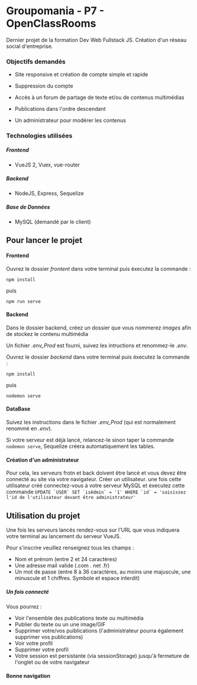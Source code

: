 # Groupomania - P7 - OpenClassRooms

Dernier projet de la formation Dev Web Fullstack JS.
Création d'un réseau social d'entreprise.


### Objectifs demandés

* Site responsive et création de compte simple et rapide

* Suppression du compte

* Accès à un forum de partage de texte et/ou de contenus multimédias

* Publications dans l'ordre descendant

* Un administrateur pour modérer les contenus

### Technologies utilisées

##### Frontend

* VueJS 2, Vuex, vue-router 

##### Backend

* NodeJS, Express, Sequelize

##### Base de Données

* MySQL (demandé par le client)

## Pour lancer le projet

#### Frontend

Ouvrez le dossier *frontent* dans votre terminal puis éxecutez la commande :

`npm install`

puis

`npm run serve`

#### Backend 

Dans le dossier backend, créez un dossier que vous nommerez *images* afin de stockez le contenu multimédia

Un fichier *.env_Prod* est fourni, suivez les intructions et renommez-le *.env*.

Ouvrez le dossier *backend* dans votre terminal puis éxecutez la commande :

`npm install`

puis

`nodemon serve`

#### DataBase

Suivez les instructions dans le fichier *.env_Prod* (qui est normalement renommé en *.env*).

Si votre serveur est déjà lancé, relancez-le sinon taper la commande `nodemon serve`, Sequelize créera automatiquement les tables. 

#### Création d'un administrateur 

Pour cela, les serveurs frotn et back doivent être lancé et vous devez être connecté au site via votre navigateur. Créer un utilisateur. une fois cette utilisateur créé connectez-vous à votre serveur MySQL et éxecutez cette commande ```UPDATE `USER` SET `isAdmin` = '1' WHERE `id` = 'saisissez l'id de l'utilisateur devant être administrateur'```

## Utilisation du projet

Une fois les serveurs lancés rendez-vous sur l'URL que vous indiquera votre terminal au lancement du serveur VueJS.

Pour s'inscrire veuillez renseignez tous les champs :

* Nom et prénom (entre 2 et 24 caractères)
* Une adresse mail valide (.com . net .fr)
* Un mot de passe (entre 8 à 36 caractères, au moins une majuscule, une minuscule et 1 chiffres. Symbole et espace interdit)

##### Un fois connecté

Vous pourrez :

* Voir l'ensemble des publications texte ou multimédia
* Publier du texte ou un une image/GIF
* Supprimer votre/vos puiblications (l'administrateur pourra également supprimer vos publications)
* Voir votre profil
* Supprimer votre profil
* Votre session est persistante (via sessionStorage) jusqu'à fermeture de l'onglet ou de votre navigateur 


#### Bonne navigation